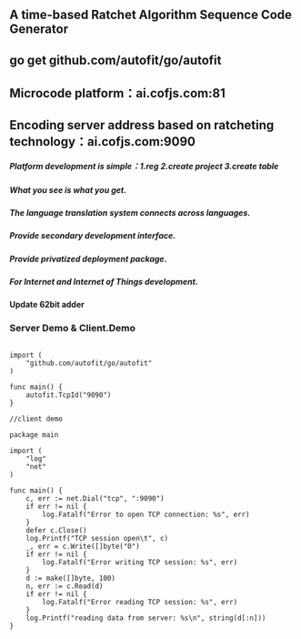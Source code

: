 ## A time-based Ratchet Algorithm Sequence Code Generator
## go get github.com/autofit/go/autofit
## Microcode platform：ai.cofjs.com:81
## Encoding server address based on ratcheting technology：ai.cofjs.com:9090
##### Platform development is simple：1.reg 2.create project 3.create table 
##### What you see is what you get.
##### The language translation system connects across languages.
##### Provide secondary development interface.
##### Provide privatized deployment package.
##### For Internet and Internet of Things development.
#### Update 62bit adder
### Server Demo & Client.Demo

```package main

import (
	"github.com/autofit/go/autofit"
)

func main() {
	autofit.TcpId("9090")
}

//client demo

package main

import (
	"log"
	"net"
)

func main() {
	c, err := net.Dial("tcp", ":9090")
	if err != nil {
		log.Fatalf("Error to open TCP connection: %s", err)
	}
	defer c.Close()
	log.Printf("TCP session open\t", c)
	_, err = c.Write([]byte("0")
	if err != nil {
		log.Fatalf("Error writing TCP session: %s", err)
	}
	d := make([]byte, 100)
	n, err := c.Read(d)
	if err != nil {
		log.Fatalf("Error reading TCP session: %s", err)
	}
	log.Printf("reading data from server: %s\n", string(d[:n]))
}
